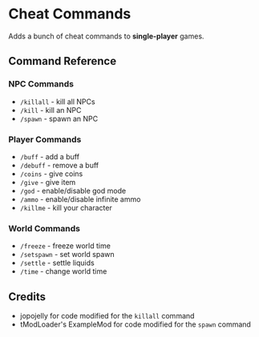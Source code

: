 ﻿# Cheat Commands
Adds a bunch of cheat commands to **single-player** games.

## Command Reference
### NPC Commands
* `/killall` - kill all NPCs
* `/kill` - kill an NPC
* `/spawn` - spawn an NPC

### Player Commands
* `/buff` - add a buff
* `/debuff` - remove a buff
* `/coins` - give coins
* `/give` - give item
* `/god` - enable/disable god mode
* `/ammo` - enable/disable infinite ammo
* `/killme` - kill your character

### World Commands
* `/freeze` - freeze world time
* `/setspawn` - set world spawn
* `/settle` - settle liquids
* `/time` - change world time

## Credits
* jopojelly for code modified for the `killall` command
* tModLoader's ExampleMod for code modified for the `spawn` command